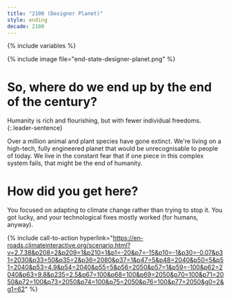 ```yaml
---
title: "2100 (Designer Planet)"
style: ending
decade: 2100
---
```


{% include variables %}

{% include image file="end-state-designer-planet.png" %}

# So, where do we end up by the end of the century?

Humanity is rich and flourishing, but with fewer individual freedoms. 
{:.leader-sentence}

Over a million animal and plant species have gone extinct. We're living on a high-tech, fully engineered planet that would be unrecognisable to people of today. We live in the constant fear that if one piece in this complex system fails, that might be the end of humanity.

# How did you get here?

You focused on adapting to climate change rather than trying to stop it. You got lucky, and your technological fixes mostly worked (for humans, anyway).

{% include call-to-action
    hyperlink="https://en-roads.climateinteractive.org/scenario.html?v=2.7.38&p208=2&p209=1&p210=1&p1=-20&p7=-15&p10=-1&p30=-0.07&p31=2030&p33=50&p35=2&p36=2080&p37=1&p47=5&p48=2040&p50=5&p51=2040&p53=4.9&p54=2040&p55=5&p56=2050&p57=1&p59=-100&p62=2040&p63=9.8&p235=2.5&p67=100&p68=100&p69=2050&p70=100&p71=2050&p72=100&p73=2050&p74=100&p75=2050&p76=100&p77=2050&g0=2&g1=62"
%}
